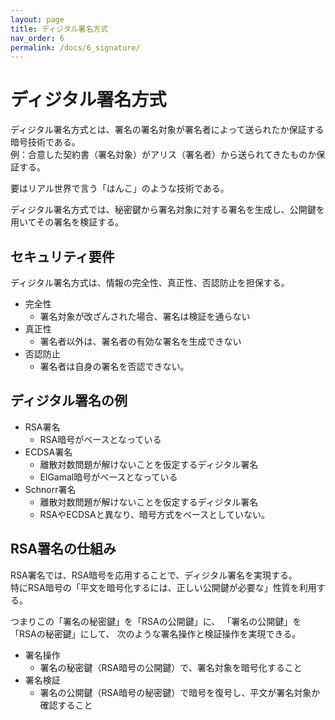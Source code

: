 ```yaml
---
layout: page
title: ディジタル署名方式
nav_order: 6
permalink: /docs/6_signature/
---
```


# ディジタル署名方式

ディジタル署名方式とは、署名の署名対象が署名者によって送られたか保証する暗号技術である。  
例：合意した契約書（署名対象）がアリス（署名者）から送られてきたものか保証する。  

要はリアル世界で言う「はんこ」のような技術である。  

ディジタル署名方式では、秘密鍵から署名対象に対する署名を生成し、公開鍵を用いてその署名を検証する。

## セキュリティ要件

ディジタル署名方式は、情報の完全性、真正性、否認防止を担保する。

- 完全性
  - 署名対象が改ざんされた場合、署名は検証を通らない
- 真正性
  - 署名者以外は、署名者の有効な署名を生成できない
- 否認防止
  - 署名者は自身の署名を否認できない。


## ディジタル署名の例

- RSA署名
  - RSA暗号がベースとなっている
- ECDSA署名
  - 離散対数問題が解けないことを仮定するディジタル署名
  - ElGamal暗号がベースとなっている
- Schnorr署名
  - 離散対数問題が解けないことを仮定するディジタル署名
  - RSAやECDSAと異なり、暗号方式をベースとしていない。

## RSA署名の仕組み

RSA署名では、RSA暗号を応用することで、ディジタル署名を実現する。  
特にRSA暗号の「平文を暗号化するには、正しい公開鍵が必要な」性質を利用する。

つまりこの「署名の秘密鍵」を「RSAの公開鍵」に、
「署名の公開鍵」を「RSAの秘密鍵」にして、
次のような署名操作と検証操作を実現できる。

- 署名操作
  - 署名の秘密鍵（RSA暗号の公開鍵）で、署名対象を暗号化すること
- 署名検証
  - 署名の公開鍵（RSA暗号の秘密鍵）で暗号を復号し、平文が署名対象か確認すること

<!-- ## ディジタル署名の限界

- 重い  
  **→ハッシュ関数で解決**
- 鍵配送問題
  - 公開鍵が誰のかきちんとわかって、改ざんがされていないことが保証できるのか？  
  **→PKIで解決**
 -->
